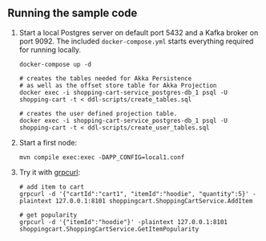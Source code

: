 ## Running the sample code

1. Start a local Postgres server on default port 5432 and a Kafka broker on port 9092. The included `docker-compose.yml` starts everything required for running locally.

    ```shell
    docker-compose up -d

    # creates the tables needed for Akka Persistence
    # as well as the offset store table for Akka Projection
    docker exec -i shopping-cart-service_postgres-db_1 psql -U shopping-cart -t < ddl-scripts/create_tables.sql
    
    # creates the user defined projection table.
    docker exec -i shopping-cart-service_postgres-db_1 psql -U shopping-cart -t < ddl-scripts/create_user_tables.sql
    ```

2. Start a first node:

    ```shell
    mvn compile exec:exec -DAPP_CONFIG=local1.conf
    ```

3. Try it with [grpcurl](https://github.com/fullstorydev/grpcurl):

    ```shell
    # add item to cart
    grpcurl -d '{"cartId":"cart1", "itemId":"hoodie", "quantity":5}' -plaintext 127.0.0.1:8101 shoppingcart.ShoppingCartService.AddItem
   
    # get popularity
    grpcurl -d '{"itemId":"hoodie"}' -plaintext 127.0.0.1:8101 shoppingcart.ShoppingCartService.GetItemPopularity
    ```
